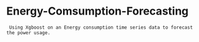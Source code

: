 # Energy-Comsumption-Forecasting

` Using Xgboost on an Energy consumption time series data to forecast the power usage.`
